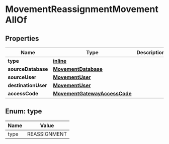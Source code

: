 
# MovementReassignmentMovementAllOf

## Properties
Name | Type | Description | Notes
------------ | ------------- | ------------- | -------------
**type** | [**inline**](#TypeEnum) |  | 
**sourceDatabase** | [**MovementDatabase**](MovementDatabase.md) |  | 
**sourceUser** | [**MovementUser**](MovementUser.md) |  | 
**destinationUser** | [**MovementUser**](MovementUser.md) |  | 
**accessCode** | [**MovementGatewayAccessCode**](MovementGatewayAccessCode.md) |  | 


<a name="TypeEnum"></a>
## Enum: type
Name | Value
---- | -----
type | REASSIGNMENT



